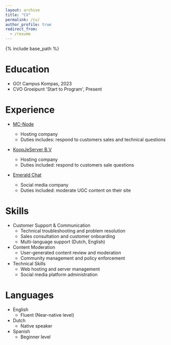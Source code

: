 ```yaml
---
layout: archive
title: "CV"
permalink: /cv/
author_profile: true
redirect_from:
  - /resume
---
```


{% include base_path %}

Education
======
* GO! Campus Kompas, 2023
* CVO Groeipunt 'Start to Program', Present

Experience
======
* [MC-Node](https://mc-node.net)
  * Hosting company
  * Duties includes: respond to customers sales and technical questions

* [KoopJeServer B.V](https://koopjeserver.nl)
  * Hosting company
  * Duties included: respond to customers sale questions

* [Emerald Chat](https://emeraldchat.com/)
  * Social media company
  * Duties included: moderate UGC content on their site
  
Skills
======
* Customer Support & Communication
  * Technical troubleshooting and problem resolution
  * Sales consultation and customer onboarding
  * Multi-language support (Dutch, English)
* Content Moderation
  * User-generated content review and moderation
  * Community management and policy enforcement
* Technical Skills
  * Web hosting and server management
  * Social media platform administration

<!-- Publications
======
  <ul>{% for post in site.publications reversed %}
    {% include archive-single-cv.html %}
  {% endfor %}</ul>
  
Talks
======
  <ul>{% for post in site.talks reversed %}
    {% include archive-single-talk-cv.html  %}
  {% endfor %}</ul>
  
Teaching
======
  <ul>{% for post in site.teaching reversed %}
    {% include archive-single-cv.html %}
  {% endfor %}</ul>
  
Service and leadership
======
* Currently signed in to 43 different slack teams -->

Languages
======
* English
  * Fluent (Near-native level)
* Dutch
  * Native speaker
* Spanish
  * Beginner level
